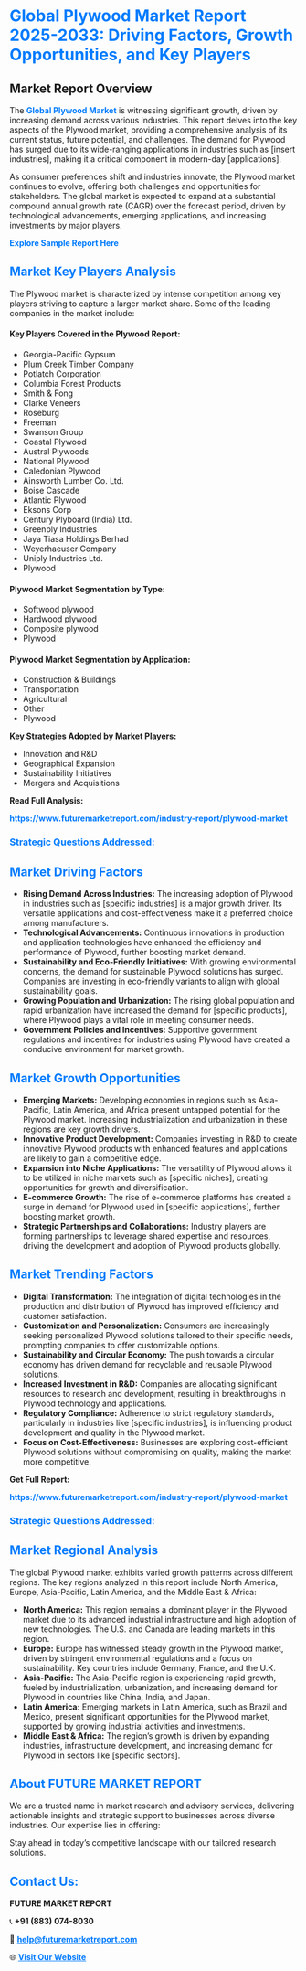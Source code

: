 <h1 style="color: #007BFF;">Global Plywood Market Report 2025-2033: Driving Factors, Growth Opportunities, and Key Players</h1>

<section id="overview">
<h2>Market Report Overview</h2>
<p>The <a href="https://www.futuremarketreport.com/industry-report/plywood-market" style="color: #007BFF; text-decoration: none;"><strong>Global Plywood Market</strong></a> is witnessing significant growth, driven by increasing demand across various industries. This report delves into the key aspects of the Plywood market, providing a comprehensive analysis of its current status, future potential, and challenges. The demand for Plywood has surged due to its wide-ranging applications in industries such as [insert industries], making it a critical component in modern-day [applications].</p>
<p>As consumer preferences shift and industries innovate, the Plywood market continues to evolve, offering both challenges and opportunities for stakeholders. The global market is expected to expand at a substantial compound annual growth rate (CAGR) over the forecast period, driven by technological advancements, emerging applications, and increasing investments by major players.</p>
</section>

<section id="overview">
<p><a href="https://www.futuremarketreport.com/request-sample/reportId=100219" style="color: #007BFF; text-decoration: none;"><strong>Explore Sample Report Here</strong></a></p>
</section>

<section id="key-players">
<h2 style="color: #007BFF;">Market Key Players Analysis</h2>
<p>The Plywood market is characterized by intense competition among key players striving to capture a larger market share. Some of the leading companies in the market include:</p>
<h4>Key Players Covered in the Plywood Report:</h4>
<ul><li>Georgia-Pacific Gypsum</li><li>Plum Creek Timber Company</li><li>Potlatch Corporation</li><li>Columbia Forest Products</li><li>Smith &amp; Fong</li><li>Clarke Veneers</li><li>Roseburg</li><li>Freeman</li><li>Swanson Group</li><li>Coastal Plywood</li><li>Austral Plywoods</li><li>National Plywood</li><li>Caledonian Plywood</li><li>Ainsworth Lumber Co. Ltd.</li><li>Boise Cascade</li><li>Atlantic Plywood</li><li>Eksons Corp</li><li>Century Plyboard (India) Ltd.</li><li>Greenply Industries</li><li>Jaya Tiasa Holdings Berhad</li><li>Weyerhaeuser Company</li><li>Uniply Industries Ltd.</li><li>Plywood</li></ul>
<h4>Plywood Market Segmentation by Type:</h4>
<ul><li>Softwood plywood</li><li>Hardwood plywood</li><li>Composite plywood</li><li>Plywood</li></ul>

<h4>Plywood Market Segmentation by Application:</h4>
<ul><li>Construction &amp; Buildings</li><li>Transportation</li><li>Agricultural</li><li>Other</li><li>Plywood</li></ul>
<p><strong>Key Strategies Adopted by Market Players:</strong></p>
<ul>
<li>Innovation and R&D</li>
<li>Geographical Expansion</li>
<li>Sustainability Initiatives</li>
<li>Mergers and Acquisitions</li>
</ul>
</section>

<section>
<p><strong>Read Full Analysis: </strong></p><a href="https://www.futuremarketreport.com/industry-report/plywood-market" style="color: #007BFF; text-decoration: none;"><strong>https://www.futuremarketreport.com/industry-report/plywood-market</strong></a>
<h3 style="color: #007BFF;">Strategic Questions Addressed:</h3>
</section>

<section id="driving-factors">
<h2 style="color: #007BFF;">Market Driving Factors</h2>
<ul>
<li><strong>Rising Demand Across Industries:</strong> The increasing adoption of Plywood in industries such as [specific industries] is a major growth driver. Its versatile applications and cost-effectiveness make it a preferred choice among manufacturers.</li>
<li><strong>Technological Advancements:</strong> Continuous innovations in production and application technologies have enhanced the efficiency and performance of Plywood, further boosting market demand.</li>
<li><strong>Sustainability and Eco-Friendly Initiatives:</strong> With growing environmental concerns, the demand for sustainable Plywood solutions has surged. Companies are investing in eco-friendly variants to align with global sustainability goals.</li>
<li><strong>Growing Population and Urbanization:</strong> The rising global population and rapid urbanization have increased the demand for [specific products], where Plywood plays a vital role in meeting consumer needs.</li>
<li><strong>Government Policies and Incentives:</strong> Supportive government regulations and incentives for industries using Plywood have created a conducive environment for market growth.</li>
</ul>
</section>

<section id="growth-opportunities">
<h2 style="color: #007BFF;">Market Growth Opportunities</h2>
<ul>
<li><strong>Emerging Markets:</strong> Developing economies in regions such as Asia-Pacific, Latin America, and Africa present untapped potential for the Plywood market. Increasing industrialization and urbanization in these regions are key growth drivers.</li>
<li><strong>Innovative Product Development:</strong> Companies investing in R&D to create innovative Plywood products with enhanced features and applications are likely to gain a competitive edge.</li>
<li><strong>Expansion into Niche Applications:</strong> The versatility of Plywood allows it to be utilized in niche markets such as [specific niches], creating opportunities for growth and diversification.</li>
<li><strong>E-commerce Growth:</strong> The rise of e-commerce platforms has created a surge in demand for Plywood used in [specific applications], further boosting market growth.</li>
<li><strong>Strategic Partnerships and Collaborations:</strong> Industry players are forming partnerships to leverage shared expertise and resources, driving the development and adoption of Plywood products globally.</li>
</ul>
</section>

<section id="trending-factors">
<h2 style="color: #007BFF;">Market Trending Factors</h2>
<ul>
<li><strong>Digital Transformation:</strong> The integration of digital technologies in the production and distribution of Plywood has improved efficiency and customer satisfaction.</li>
<li><strong>Customization and Personalization:</strong> Consumers are increasingly seeking personalized Plywood solutions tailored to their specific needs, prompting companies to offer customizable options.</li>
<li><strong>Sustainability and Circular Economy:</strong> The push towards a circular economy has driven demand for recyclable and reusable Plywood solutions.</li>
<li><strong>Increased Investment in R&D:</strong> Companies are allocating significant resources to research and development, resulting in breakthroughs in Plywood technology and applications.</li>
<li><strong>Regulatory Compliance:</strong> Adherence to strict regulatory standards, particularly in industries like [specific industries], is influencing product development and quality in the Plywood market.</li>
<li><strong>Focus on Cost-Effectiveness:</strong> Businesses are exploring cost-efficient Plywood solutions without compromising on quality, making the market more competitive.</li>
</ul>
</section>

<section>
<p><strong>Get Full Report: </strong></p><a href="https://www.futuremarketreport.com/industry-report/plywood-market" style="color: #007BFF; text-decoration: none;"><strong>https://www.futuremarketreport.com/industry-report/plywood-market</strong></a>
<h3 style="color: #007BFF;">Strategic Questions Addressed:</h3>
</section>


<section id="regional-analysis">
<h2 style="color: #007BFF;">Market Regional Analysis</h2>
<p>The global Plywood market exhibits varied growth patterns across different regions. The key regions analyzed in this report include North America, Europe, Asia-Pacific, Latin America, and the Middle East & Africa:</p>
<ul>
<li><strong>North America:</strong> This region remains a dominant player in the Plywood market due to its advanced industrial infrastructure and high adoption of new technologies. The U.S. and Canada are leading markets in this region.</li>
<li><strong>Europe:</strong> Europe has witnessed steady growth in the Plywood market, driven by stringent environmental regulations and a focus on sustainability. Key countries include Germany, France, and the U.K.</li>
<li><strong>Asia-Pacific:</strong> The Asia-Pacific region is experiencing rapid growth, fueled by industrialization, urbanization, and increasing demand for Plywood in countries like China, India, and Japan.</li>
<li><strong>Latin America:</strong> Emerging markets in Latin America, such as Brazil and Mexico, present significant opportunities for the Plywood market, supported by growing industrial activities and investments.</li>
<li><strong>Middle East & Africa:</strong> The region’s growth is driven by expanding industries, infrastructure development, and increasing demand for Plywood in sectors like [specific sectors].</li>
</ul>
</section>

<footer>
<h2 style="color: #007BFF;">About FUTURE MARKET REPORT</h2>
<p>We are a trusted name in market research and advisory services, delivering actionable insights and strategic support to businesses across diverse industries. Our expertise lies in offering:</p>

<p>Stay ahead in today’s competitive landscape with our tailored research solutions.</p>

<h2 style="color: #007BFF;">Contact Us:</h2>
<p><strong>FUTURE MARKET REPORT</strong></p>
<p>📞 <strong>+91 (883) 074-8030</strong></p>
<p>📧 <strong><a href="mailto:help@futuremarketreport.com" style="color: #007BFF;">help@futuremarketreport.com</a></strong></p>
<p>🌐 <strong><a href="https://www.futuremarketreport.com/" style="color: #007BFF;">Visit Our Website</a></strong></p>
</footer>